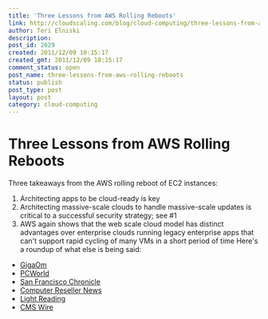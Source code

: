 ```yaml
---
title: 'Three Lessons from AWS Rolling Reboots'
link: http://cloudscaling.com/blog/cloud-computing/three-lessons-from-aws-rolling-reboots/
author: Teri Elniski
description: 
post_id: 2629
created: 2011/12/09 10:15:17
created_gmt: 2011/12/09 18:15:17
comment_status: open
post_name: three-lessons-from-aws-rolling-reboots
status: publish
post_type: post
layout: post
category: cloud-computing
---
```


# Three Lessons from AWS Rolling Reboots

Three takeaways from the AWS rolling reboot of EC2 instances: 

  1. Architecting apps to be cloud-ready is key
  2. Architecting massive-scale clouds to handle massive-scale updates is critical to a successful security strategy; see #1
  3. AWS again shows that the web scale cloud model has distinct advantages over enterprise clouds running legacy enterprise apps that can't support rapid cycling of many VMs in a short period of time
Here's a roundup of what else is being said: 
  * [GigaOm](http://gigaom.com/cloud/amazon-reboot-causes-a-tempest-on-twitter/)
  * [PCWorld](http://www.pcworld.com/businesscenter/article/245786/amazon_reboot_routine_experts_say.html)
  * [San Francisco Chronicle](http://www.sfgate.com/cgi-bin/article.cgi?f=/g/a/2011/12/07/businessinsideramazon-cloud-users-a.DTL)
  * [Computer Reseller News](http://www.crn.com/news/cloud/232300111/widespread-amazon-ec2-cloud-instance-reboots-spark-questions-concerns.htm;jsessionid=UstCw+bKunWysHGxRy+9Qg**.ecappj01)
  * [Light Reading](http://www.lightreading.com/document.asp?doc_id=215405&f_src=lightreading_gnews)
  * [CMS Wire](http://www.cmswire.com/cms/information-management/amazon-updates-to-ec2-will-force-shudder-reboots-013772.php)